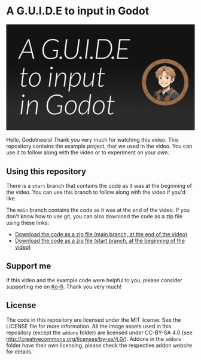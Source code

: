 ﻿# A G.U.I.D.E to input in Godot

<p align="center">
  <a href="https://youtu.be/UwHIgAAGB0s">
<img src="_assets/title_card.png" width="1280" alt="Transforms in Godot on YouTube Cover Image">
</a> 
</p>

Hello, Godotneers! Thank you very much for watching this video. This repository contains the example project, that we used in the video. You can use it to follow along with the video or to experiment on your own.

## Using this repository
There is a `start` branch that contains the code as it was at the beginning of the video. You can use this branch to follow along with the video if you'd like.

The `main` branch contains the code as it was at the end of the video. If you don't know how to use git, you can also download the code as a zip file using these links:

- [Download the code as a zip file (main branch, at the end of the video)](https://github.com/godotneers/guide-video/archive/refs/heads/main.zip)
- [Download the code as a zip file (start branch, at the beginning of the video)](https://github.com/godotneers/guide-video/archive/refs/heads/start.zip)

## Support me

If this video and the example code were helpful to you, please consider supporting me on [Ko-fi](https://ko-fi.com/derkork). Thank you very much!


## License

The code in this repository are licensed under the MIT license. See the LICENSE file for more information. All the image assets used in this repository (except the `addons` folder) are licensed under CC-BY-SA 4.0 (see http://creativecommons.org/licenses/by-sa/4.0/). Addons in the `addons` folder have their own licensing, please check the respective addon website for details.